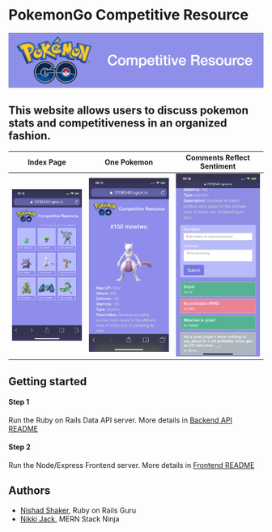 # PokemonGo Competitive Resource
![Pokemon Go Competitive Resource Logo](readme_images/pogoLogo.png)
## This website allows users to discuss pokemon stats and competitiveness in an organized fashion.

|          Index Page             |  One Pokemon                       |    Comments Reflect Sentiment  |
|---------------------------------|----------------------------------|---------------------------------|
|![](readme_images/index_page.PNG)  | ![](readme_images/one_pokemon.PNG) | ![](readme_images/comments.PNG)|

## Getting started

#### Step 1 
Run the Ruby on Rails Data API server. More details in [Backend API README](backend/pokemonGoComp/README.md)

#### Step 2
Run the Node/Express Frontend server. More details in [Frontend README](frontend/README.md)

## Authors

- [Nishad Shaker](https://github.com/NSharker), Ruby on Rails Guru
- [Nikki Jack](https://github.com/Nukki), MERN Stack Ninja

